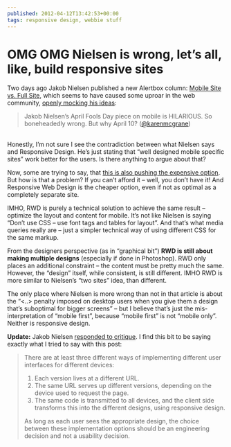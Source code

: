 ```yaml
---
published: 2012-04-12T13:42:53+00:00
tags: responsive design, webbie stuff
---
```


# OMG OMG Nielsen is wrong, let’s all, like, build responsive sites

<p>Two days ago Jakob Nielsen published a new Alertbox column: <a href="http://www.useit.com/alertbox/mobile-vs-full-sites.html">Mobile Site vs. Full Site</a>, which seems to have caused some uproar in the web community, <a href="https://twitter.com/karenmcgrane/status/189816427795062784">openly mocking his ideas</a>:</p>
<blockquote><p>Jakob Nielsen’s April Fools Day piece on mobile is HILARIOUS. So boneheadedly wrong. But why April 10? (<a href="https://twitter.com/karenmcgrane">@karenmcgrane</a>)</p>
</blockquote>
<p><span id="more-147"></span><br>
Honestly, I’m not sure I see the contradiction between what Nielsen says and Responsive Design. He’s just stating that “well designed mobile specific sites” work better for the users. Is there anything to argue about that?</p>
<p>Now, some are trying to say, that <a href="http://www.lucentwebdesign.co.uk/index.php/blog/entry/on_not_quite_agreeing_with_jakob_nielsen">this is also pushing the expensive option</a>. But how is that a problem? If you can’t afford it – well, you don’t have it! And Responsive Web Design is the cheaper option, even if not as optimal as a completely separate site.</p>
<p>IMHO, RWD is purely a technical solution to achieve the same result – optimize the layout and content for mobile. It’s not like Nielsen is saying “Don’t use CSS – use font tags and tables for layout”.  And that’s what media queries really are – just a simpler technical way of using different CSS for the same markup.</p>
<p>From the designers perspective (as in “graphical bit”) <strong>RWD is still about making multiple designs</strong> (especially if done in Photoshop). RWD only places an additional constraint – the content must be pretty much the same. However, the “design” itself, while consistent, is still different. IMHO RWD is more similar to Nielsen’s “two sites” idea, than different.</p>
<p>The only place where Nielsen is more wrong than not in that article is about the “&lt;..&gt; penalty imposed on desktop users when you give them a design that’s suboptimal for bigger screens” – but I believe that’s just the mis-interpretation of “mobile first”, because “mobile first” is not “mobile only”. Neither is responsive design.</p>
<p><strong>Update:</strong> Jakob Nielsen <a href="http://www.netmagazine.com/interviews/nielsen-responds-mobile-criticism">responded to critique</a>. I find this bit to be saying exactly what I tried to say with this post:</p>
<blockquote>
<p>There are at least three different ways of implementing different user interfaces for different devices:</p>
<ol>
<li>Each version lives at a different URL.</li>
<li>The same URL serves up different versions, depending on the device used to request the page.</li>
<li>The same code is transmitted to all devices, and the client side transforms this into the different designs, using responsive design.</li>
</ol>
<p>As long as each user sees the appropriate design, the choice between these implementation options should be an engineering decision and not a usability decision.</p>
</blockquote>